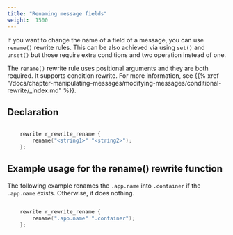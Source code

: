 ```yaml
---
title: "Renaming message fields"
weight:  1500
---
```

<!-- DISCLAIMER: This file is based on the syslog-ng Open Source Edition documentation https://github.com/balabit/syslog-ng-ose-guides/commit/2f4a52ee61d1ea9ad27cb4f3168b95408fddfdf2 and is used under the terms of The syslog-ng Open Source Edition Documentation License. The file has been modified by Axoflow. -->

If you want to change the name of a field of a message, you can use `rename()` rewrite rules. This can be also achieved via using `set()` and `unset()` but those require extra conditions and two operation instead of one.

The `rename()` rewrite rule uses positional arguments and they are both required. It supports condition rewrite. For more information, see {{% xref "/docs/chapter-manipulating-messages/modifying-messages/conditional-rewrite/_index.md" %}}.


## Declaration

```c

    rewrite r_rewrite_rename {
        rename("<string1>" "<string2>");
    };

```



## Example usage for the rename() rewrite function

The following example renames the `.app.name` into `.container` if the `.app.name` exists. Otherwise, it does nothing.

```c

    rewrite r_rewrite_rename {
        rename(".app.name" ".container");
    };

```

